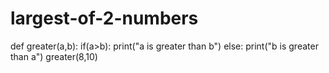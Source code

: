 # largest-of-2-numbers
def greater(a,b):
if(a>b):
print("a is greater than b")
else:
print("b is greater than a")
greater(8,10)
